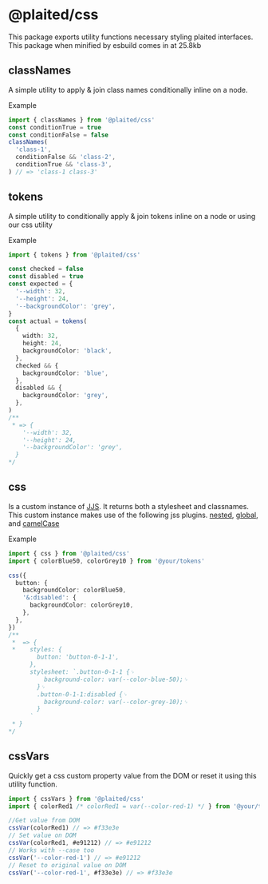 # @plaited/css

This package exports utility functions necessary styling plaited interfaces.
This package when minified by esbuild comes in at 25.8kb

## classNames

A simple utility to apply & join class names conditionally inline on a node.

Example

```ts
import { classNames } from '@plaited/css'
const conditionTrue = true
const conditionFalse = false
classNames(
  'class-1',
  conditionFalse && 'class-2',
  conditionTrue && 'class-3',
) // => 'class-1 class-3'
```

## tokens

A simple utility to conditionally apply & join tokens inline on a node or using
our css utility

Example

```ts
import { tokens } from '@plaited/css'

const checked = false
const disabled = true
const expected = {
  '--width': 32,
  '--height': 24,
  '--backgroundColor': 'grey',
}
const actual = tokens(
  {
    width: 32,
    height: 24,
    backgroundColor: 'black',
  },
  checked && {
    backgroundColor: 'blue',
  },
  disabled && {
    backgroundColor: 'grey',
  },
)
/**
 * => {
    '--width': 32,
    '--height': 24,
    '--backgroundColor': 'grey',
  }
*/
```

## css

Is a custom instance of
[JJS](https://cssinjs.org/jss-api?v=v10.9.2#create-an-own-jss-instance). It
returns both a stylesheet and classnames. This custom instance makes use of the
following jss plugins.
[nested](https://cssinjs.org/jss-plugin-nested?v=v10.9.2),
[global](https://cssinjs.org/jss-plugin-global?v=v10.9.2), and
[camelCase](https://cssinjs.org/jss-plugin-camel-case?v=v10.9.2)

Example

```ts
import { css } from '@plaited/css'
import { colorBlue50, colorGrey10 } from '@your/tokens'

css({
  button: {
    backgroundColor: colorBlue50,
    '&:disabled': {
      backgroundColor: colorGrey10,
    },
  },
})
/**
 *  => {
 *    styles: {
        button: 'button-0-1-1',
      },
      stylesheet: `.button-0-1-1 {␊
          background-color: var(--color-blue-50);␊
        }␊
        .button-0-1-1:disabled {␊
          background-color: var(--color-grey-10);␊
        }
      `
 * }
*/
```

## cssVars

Quickly get a css custom property value from the DOM or reset it using this
utility function.

```ts
import { cssVars } from '@plaited/css'
import { colorRed1 /* colorRed1 = var(--color-red-1) */ } from '@your/tokens'

//Get value from DOM
cssVar(colorRed1) // => #f33e3e
// Set value on DOM
cssVar(colorRed1, #e91212) // => #e91212
// Works with --case too
cssVar('--color-red-1') // => #e91212
// Reset to original value on DOM
cssVar('--color-red-1', #f33e3e) // => #f33e3e
```
